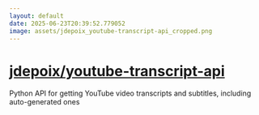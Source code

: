 ```yaml
---
layout: default
date: 2025-06-23T20:39:52.779052
image: assets/jdepoix_youtube-transcript-api_cropped.png
---
```


# [jdepoix/youtube-transcript-api](https://github.com/jdepoix/youtube-transcript-api)

Python API for getting YouTube video transcripts and subtitles, including auto-generated ones
